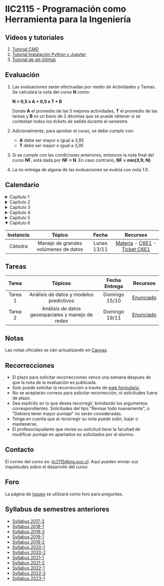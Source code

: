 # IIC2115 - Programación como Herramienta para la Ingeniería

## Videos y tutoriales

1. [Tutorial CMD](https://www.youtube.com/watch?v=qgFmMU6Pukc) 
1. [Tutorial Instalación Python y Jupyter](https://www.youtube.com/watch?v=FxHoi_ZRV4s) 
1. [Tutorial de git-GitHub](https://youtu.be/4WTjx_Rw65A)


## Evaluación

1. Las evaluaciones serán efectuadas por medio de Actividades y Tareas. Se calculará la nota del curso **N** como:

    **N = 0,5 x A + 0,5 x T + B**

    Donde **A** el promedio de las 5 mejores actividades, **T** el promedio de las tareas y **B** es un bono de 2 décimas que se puede obtener si se contestan todos los _tickets de salida_ durante el semestre.

1.  Adicionalmente, para aprobar el curso, se debe cumplir con:
    - **A** debe ser mayor o igual a 3,95
    - **T** debe ser mayor o igual a 3,95
      
1. Si se cumple con las condiciones anteriores, entonces la nota final del curso **NF**, está dada por **NF = N**. En caso contrario, **NF = min(3,9; N)**
1. La no entrega de alguna de las evaluaciones se evalúa con nota 1.0.

## Calendario 

<details>
<summary>Capítulo 1</summary>

| Instancia   | Tópico               | Fecha        | Recursos |
| :-:         | :-:                  | :-:          | :-:      |
| Cátedra     | Introducción         | Jueves 10/08 | [Materia](Material%20de%20clases/Capítulo%201/) - [C1E1](Material%20de%20clases/Capítulo%201/Ejercicios/C1E1.pdf) - [Ticket E1](https://forms.gle/MpdoGa4Vzx7QcXRb6) - [E2](Material%20de%20clases/Capítulo%201/Ejercicios/C1E2.pdf)|
| Ayudantía   | Resolución C1E1      | Jueves 17/08 | [Código](Ayudantías/Ayudantía%201) | 
| Actividad 1 | POO y EDD            | Lunes 21/08  | [Enunciado](../../blob/main/Actividades/A1/A1.pdf) | 
</details>

<details>
<summary>Capítulo 2</summary>
   
| Instancia   | Tópico                            | Fecha        | Recursos |
| :-:         | :-:                               | :-:          | :-:      |
| Cátedra     | Análisis y visualización de datos | Lunes 28/08  | [Materia](Material%20de%20clases/Capítulo%202) - [C2E1](Material%20de%20clases/Capítulo%202/Ejercicios/C2E1.pdf) - [Ticket](https://forms.gle/cYB8ut3N5EkVTSjZ9) |
| Ayudantía   | Resolución C2E1                   | Jueves 31/09 | [Slides](Ayudantías/Ayudantía%202/Ayudantía%202.pdf) - [Código](Ayudantías/Ayudantía%202/solucion_C2E1.ipynb) | 
| Actividad 2 | Análisis y visualización de datos | Lunes 04/09  | [Enunciado](Actividades/A2/A2.pdf)|
| Ayudantía   | Resolución A2                     | -            | [Video](https://youtu.be/DhNX1YMRLUY) - [Código](Ayudantías/Ayudantía%203/solución_A2.ipynb) |
</details>

<details>
<summary>Capítulo 3</summary>
   
| Instancia   | Tópico              | Fecha        | Recursos |
| :-:         | :-:                 | :-:          | :-:      |
| Cátedra     | Modelos predictivos | Lunes 11/09  | [Materia](Material%20de%20clases/Capítulo%203) - [Video](https://youtu.be/zIUImWJJ4zk) - [C3E1](Material%20de%20clases/Capítulo%203/Ejercicios/C3E1.pdf) - [Ticket C3E1](https://forms.gle/hwrAwnaNHpgoYNjZA)
| Ayudantía   | Resolución C3E1     | Jueves 14/09 | [Slides](Ayudantías/Ayudantía%204/Ayudantía%204.pdf) - [Código](Ayudantías/Ayudantía%204/solucion_C3E1_V2.ipynb) |
| No cátedra  | Modelos predictivos | -            | [C3E2](Material%20de%20clases/Capítulo%203/Ejercicios/C3E2.pdf) - [Ticket C3E2](https://forms.gle/7pTHZ9LuWyD36wt49)
| Ayudantía   | Resolución C3E2     | Jueves 21/09 | [Código](Ayudantías/Ayudantía%205/solucion_C3E2.ipynb) |
| Actividad 3 | Modelos predictivos | Lunes 25/09  | [Enunciado](Actividades/A3/A3.pdf)|

</details>

<details>
<summary>Capítulo 4</summary>

| Instancia   | Tópico                          | Fecha        | Recursos |
| :-:         | :-:                             | :-:          | :-:      |
| Cátedra     | Análisis de datos geoespaciales | Lunes 16/10  | [Materia](Material%20de%20clases/Capítulo%204) - [C4E1](Material%20de%20clases/Capítulo%204/Ejercicios/C4E1.pdf) - [Ticket C4E1](https://forms.gle/gKi8U2hXrzHyWpUFA) |
| Ayudantía   | Resolución C4E1                 | Jueves 19/10 | Slides - Código | 
| Actividad 4 | Análisis de datos geoespaciales | Lunes 23/10  | [Enunciado](Actividades/A4/A4.pdf)|
| Ayudantía   | Resolución A4                   | Jueves 26/10 | Código |
   
</details>

<details>
<summary>Capítulo 5</summary>

| Instancia   | Tópico          | Fecha        | Recursos |
| :-:         | :-:             | :-:          | :-:      |
| Cátedra     | Manejo de redes | Lunes 30/10  | [Materia](Material%20de%20clases/Capítulo%205) - [C5E1](Material%20de%20clases/Capítulo%205/Ejercicios/C5E1.pdf) - [Ticket C5E1](https://forms.gle/2F5XgmAGR5CCwFAy8) |
| Ayudantía   | Resolución C5E1 | Jueves 02/11 | Código | 
| Actividad 5 | Manejo de redes | Lunes 06/11  | [Enunciado](Actividades/A5/A5.pdf) |
| Ayudantía   | Resolución A5   | Jueves 09/11 | Código | 

   
</details>

<details open>
<summary>Capítulo 6</summary>

| Instancia   | Tópico                               | Fecha        | Recursos |
| :-:         | :-:                                  | :-:          | :-:      |
| Cátedra     | Manejo de grandes volúmenes de datos | Lunes 13/11  | [Materia](Material%20de%20clases/Capítulo%206) - [C6E1](Material%20de%20clases/Capítulo%206/Ejercicios/C6E1.pdf) - [Ticket C6E1](https://forms.gle/nzcPsQFVHSB3uaSU9) |
   
</details>

<!--
<details>
<summary>Capítulo 4</summary>
   
| Instancia         | Tópico                    | Fecha        | Recursos |
| :-:               | :-:                       | :-:          | :-:      |
| Cátedra parte a   | Bases de datos relacionales y Web scraping | Lunes 06/06  | [Notebooks](../../tree/master/Material%20de%20clases/Capítulo%204/Parte%20a/Notebooks) - [Slides](Material%20de%20clases/Capítulo%204/Parte%20a/Slides/01%20-%20Bases%20de%20datos%20relacionales.pdf) - [Ejercicios](Material%20de%20clases/Capítulo%204/Parte%20a/Ejercicios/C4a.pdf) - [Ticket](https://forms.gle/C7Pag3BwKDFiSgrA9) |
| Ayudantía parte a | Bases de datos relacionales | Jueves 09/06 | [Slides](Ayudantías/C4a/Ayudantia%20C4a.pdf) - [Código](Ayudantías/C4a/Solución%20C4a.ipynb) | 
| Cátedra parte b   | Consultas en SQL          | Lunes 13/06  |  [Notebooks](Material%20de%20clases/Capítulo%204/Parte%20b/Notebooks/04%20-%20Consultas%20sobre%20bases%20de%20datos%20relacionales.ipynb) - [Slides](Material%20de%20clases/Capítulo%204/Parte%20b/Slides/01%20-%20Consultas%20en%20SQL.pdf) - [Ejemplos](Material%20de%20clases/Capítulo%204/Parte%20b/Ejemplos/ejemplos_C4b.ipynb) - [Ejercicios](Material%20de%20clases/Capítulo%204/Parte%20b/Ejercicios/C4b.pdf) - [Ticket](https://forms.gle/y7WKb94WZ8UkA9oN6) |
| Ayudantía parte b | Consultas en SQL       | Jueves 16/06 | [Slides](Ayudantías/C4b/Ayudantia%20C4b.pdf) - [Código](Ayudantías/C4b/Solución%20C4b.ipynb) | 
| Laboratorio 4     |                        | Lunes 20/06 a domingo 03/07 | [Enunciado](Laboratorios/L4/L4.pdf) |
</details>
-->

## Tareas
 
| Tarea   |	Tópicos                                           | Fecha Entrega | Recursos |
| :-:     | :-:                                               | :-:           | :-:      |
| Tarea 1 | Análisis de datos y modelos predictivos           | Domingo 15/10 | [Enunciado](Tareas/T1/T1.pdf)|
| Tarea 2 | Análisis de datos geoespaciales y manejo de redes | Domingo 19/11 | [Enunciado](Tareas/T2/T2.pdf)|

## Notas
Las notas oficiales se irán actualizando en [Canvas](https://cursos.canvas.uc.cl/).


## Recorrecciones

* El plazo para solicitar recorrecciones vence una semana después de que la nota de la evaluación es publicada.
* Solo puede solicitar la recorrección a través de [este formulario](https://forms.gle/Wm11nFnmFefNDe4W6).
* No se aceptarán correos para solicitar recorrección, ni solicitudes fuera de plazo.
* Sea explícito en lo que desea recorregir, brindando los argumentos correspondientes. Solicitudes del tipo "Revisar todo nuevamente", o "Debiera tener mayor puntaje" no serán consideradas.
* Tenga en cuenta que al recorregir su nota puede subir, bajar o mantenerse.
* El profesor/ayudante que revise su solicitud tiene la facultad de modificar puntaje en apartados no solicitados por el alumno. 

## Contacto

El correo del curso es: iic2115@ing.puc.cl. Aquí pueden enviar sus inquietudes sobre el desarrollo del curso. <!--Solicitudes de recorrección pedidas a través de este medio no serán consideradas.-->

## Foro

La página de [Issues](../../issues) se utilizará como foro para preguntas.

## Syllabus de semestres anteriores
* [Syllabus 2017-2](https://github.com/IIC2115/Syllabus-2017-2)
* [Syllabus 2018-1](https://github.com/IIC2115/Syllabus-2018-1)
* [Syllabus 2018-2](https://github.com/IIC2115/Syllabus-2018-2)
* [Syllabus 2019-1](https://github.com/IIC2115/Syllabus-2019-1)
* [Syllabus 2019-2](https://github.com/IIC2115/Syllabus-2019-2)
* [Syllabus 2020-1](https://github.com/IIC2115/Syllabus-2020-1)
* [Syllabus 2020-2](https://github.com/IIC2115/Syllabus-2020-2)
* [Syllabus 2021-1](https://github.com/IIC2115/Syllabus-2021-1)
* [Syllabus 2021-2](https://github.com/IIC2115/Syllabus-2021-2)
* [Syllabus 2022-1](https://github.com/IIC2115/Syllabus-2022-1)
* [Syllabus 2022-2](https://github.com/IIC2115/Syllabus-2022-2)
* [Syllabus 2023-1](https://github.com/IIC2115/Syllabus-2023-1)
